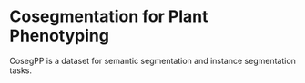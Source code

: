 # Cosegmentation for Plant Phenotyping

CosegPP is a dataset for semantic segmentation and instance segmentation tasks.